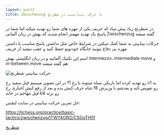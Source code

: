 ```yaml
---
layout: post2
title: Zwischenzug یا حرکت بینابینی در شطرنج
---
```


در شطرنج زیاد پیش میاد که حریف یکی از مهره های شما رو تهدید میکنه اما شما در پاسخ یک تهدید مهمتر انجام میدید که بهش در زبان آلمانی Zwischenzug گفته میشه

حرکات بینابینی به شما کمک میکنن در شرایط خاص مثل نداشتن پاسخ مناسب یا داشتن مهره بی دفاع بتونید جایگاه خودتونو حفظ کنید و عقب نیفتید از حریف

اسم این تکنیک آلمانیه و در زبان انگلیسی بهش intermezzo، intermediate move و in-between move هم گفته میشه

<img class="center" src="https://ehsaider.ir/x/zwischenzug.png" loading="lazy" alt="حرکت بینابینی شطرنج">

در این تصویر میبینیم فیل سفید رخ f1 رو تهدید کرده اما بازیکن سیاه میتونه با رخ c1 به شاه حرف کیش بده و بعد از رفع کیش اجباری رخ f8 رو تعویض کنه و بعدشم با وزیرش فیل مهاجم در خانه b4 رو بزنه

حل تمرین حرکت بینابینی در سایت لیچس:

<a rel="nofollow" href="https://lichess.org/practice/basic-tactics/zwischenzug/ITWY4GN2/CSGoTH5f" target="_blank">https://lichess.org/practice/basic-tactics/zwischenzug/ITWY4GN2/CSGoTH5f</a>

<a href="{{ site.url }}/chess" class="button">شطرنج</a>
